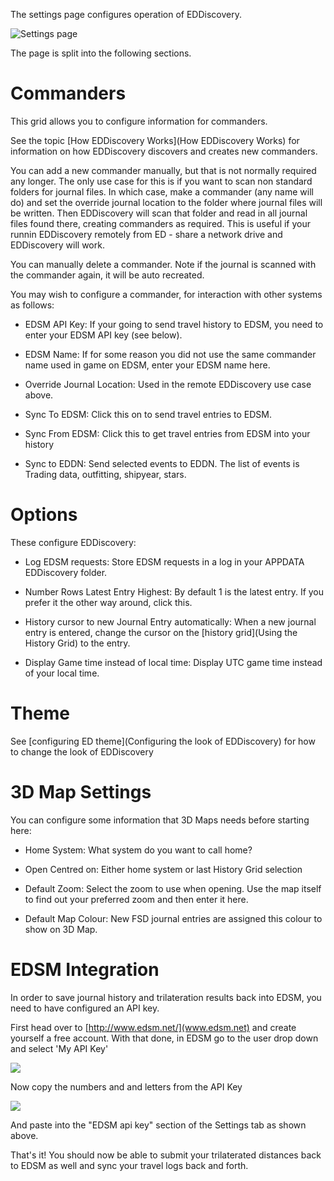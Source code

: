 The settings page configures operation of EDDiscovery.

![Settings page](http://i.imgur.com/nU2X9Ew.png)

The page is split into the following sections.

# Commanders
This grid allows you to configure information for commanders. 

See the topic [How EDDiscovery Works](How EDDiscovery Works) for information on how EDDiscovery discovers and creates new commanders.

You can add a new commander manually, but that is not normally required any longer.  The only use case for this is if you want to scan non standard folders for journal files. In which case, make a commander (any name will do) and set the override journal location to the folder where journal files will be written.  Then EDDiscovery will scan that folder and read in all journal files found there, creating commanders as required.  This is useful if your runnin EDDiscovery remotely from ED - share a network drive and EDDiscovery will work.

You can manually delete a commander. Note if the journal is scanned with the commander again, it will be auto recreated.

You may wish to configure a commander, for interaction with other systems as follows:

* EDSM API Key: If your going to send travel history to EDSM, you need to enter your EDSM API key (see below).

* EDSM Name: If for some reason you did not use the same commander name used in game on EDSM, enter your EDSM name here.

* Override Journal Location: Used in the remote EDDiscovery use case above.

* Sync To EDSM: Click this on to send travel entries to EDSM.

* Sync From EDSM: Click this to get travel entries from EDSM into your history

* Sync to EDDN: Send selected events to EDDN.  The list of events is Trading data, outfitting, shipyear, stars.

# Options

These configure EDDiscovery:

* Log EDSM requests: Store EDSM requests in a log in your APPDATA EDDiscovery folder.

* Number Rows Latest Entry Highest: By default 1 is the latest entry. If you prefer it the other way around, click this.

* History cursor to new Journal Entry automatically: When a new journal entry is entered, change the cursor on the [history grid](Using the History Grid) to the entry.

* Display Game time instead of local time: Display UTC game time instead of your local time.

# Theme

See [configuring ED theme](Configuring the look of EDDiscovery) for how to change the look of EDDiscovery

# 3D Map Settings

You can configure some information that 3D Maps needs before starting here:

* Home System: What system do you want to call home?

* Open Centred on: Either home system or last History Grid selection

* Default Zoom: Select the zoom to use when opening. Use the map itself to find out your preferred zoom and then enter it here.

* Default Map Colour: New FSD journal entries are assigned this colour to show on 3D Map.

# EDSM Integration
In order to save journal history and trilateration results back into EDSM, you need to have configured an API key.  

First head over to [http://www.edsm.net/](www.edsm.net) and create yourself a free account.  With that done, in EDSM go to the user drop down and select 'My API Key'  

![](http://i.imgur.com/6g8VGlZ.png)  

Now copy the numbers and and letters from the API Key  

![](http://i.imgur.com/VSwjmNh.png)  
  
And paste into the "EDSM api key" section of the Settings tab as shown above.

That's it!  You should now be able to submit your trilaterated distances back to EDSM as well and sync your travel logs back and forth.




